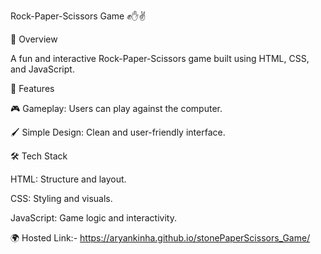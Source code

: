 Rock-Paper-Scissors Game ✊✋✌️

📜 Overview

A fun and interactive Rock-Paper-Scissors game built using HTML, CSS, and JavaScript.

🚀 Features

🎮 Gameplay: Users can play against the computer.

🖌️ Simple Design: Clean and user-friendly interface.

🛠️ Tech Stack

HTML: Structure and layout.

CSS: Styling and visuals.

JavaScript: Game logic and interactivity.

🌍 Hosted Link:- https://aryankinha.github.io/stonePaperScissors_Game/
